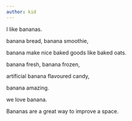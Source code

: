 ```yaml
---
author: kid
---
```


I like bananas.

banana bread,
banana smoothie,

banana make nice baked goods like baked oats.

banana fresh,
banana frozen,

artificial banana flavoured candy,

banana amazing.

we love banana.


Bananas are a great way to improve a space.
